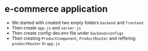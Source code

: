 # e-commerce application

- We started with created two empty folders `backend` and `frontend`
- Then create `app.js` and `server.js`
- Then create config-dev.env file under `backend>configs`
- Then creating `ProductComponent`, `ProductRouter` and reffering `productRouter` in `app.js`